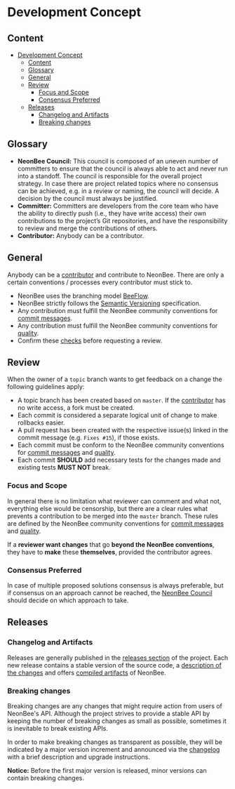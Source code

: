 # Development Concept

## Content

- [Development Concept](#Development-Concept)
  - [Content](#Content)
  - [Glossary](#Glossary)
  - [General](#General)
  - [Review](#Review)
    - [Focus and Scope](#Focus-and-Scope)
    - [Consensus Preferred](#Consensus-Preferred)
  - [Releases](#Releases)
    - [Changelog and Artifacts](#Changelog-and-Artifacts)
    - [Breaking changes](#Breaking-changes)

## Glossary

- <a name="neonbee_council"></a>**NeonBee Council:** This council is composed of an uneven number of committers to ensure that the council is always able to act and never run into a standoff. The council is responsible for the overall project strategy. In case there are project related topics where no consensus can be achieved, e.g. in a review or naming, the council will decide. A decision by the council must always be justified.
- <a name="committer"></a>**Committer:** Committers are developers from the core team who have the ability to directly push (i.e., they have write access) their own contributions to the project’s Git repositories, and have the responsibility to review and merge the contributions of others.
- <a name="contributor"></a>**Contributor:** Anybody can be a contributor.

## General

Anybody can be a [contributor](#contributor) and contribute to NeonBee. There are only a certain conventions / processes every contributor must stick to.

- NeonBee uses the branching model [BeeFlow](./beeflow.md).
- NeonBee strictly follows the [Semantic Versioning](https://semver.org/) specification.
- Any contribution must fulfill the NeonBee community conventions for [commit messages](./commit_msg.md).
- Any contribution must fulfill the NeonBee community conventions for [quality](./code_quality.md).
- Confirm these [checks](#Review) before requesting a review.

## Review

When the owner of a `topic` branch wants to get feedback on a change the following guidelines apply:

- A topic branch has been created based on `master`. If the [contributor](#contributor) has no write access, a fork must be created.
- Each commit is considered a separate logical unit of change to make rollbacks easier.
- A pull request has been created with the respective issue(s) linked in the commit message (e.g. `Fixes #15`), if those exists.
- Each commit must be conform to the NeonBee community conventions for [commit messages](./commit_msg.md) and [quality](./code_quality.md).
- Each commit **SHOULD** add necessary tests for the changes made and existing tests **MUST NOT** break.

### Focus and Scope

In general there is no limitation what reviewer can comment and what not, everything else would be censorship, but there are a clear rules what prevents a contribution to be merged into the `master` branch. These rules are defined by the NeonBee community conventions for [commit messages](./commit_msg.md) and [quality](./code_quality.md).

If a **reviewer want changes** that go **beyond the NeonBee conventions**, they have to **make** these **themselves**, provided the contributor agrees.

### Consensus Preferred

In case of multiple proposed solutions consensus is always preferable, but if consensus on an approach cannot be reached, the [NeonBee Council](#neonbee_council) should decide on which approach to take.

## Releases

### Changelog and Artifacts

Releases are generally published in the [releases section](https://github.com/SAP/neonbee/releases) of the project. Each new release contains a stable version of the source code, a [description of the changes](../CHANGELOG.md) and offers [compiled artifacts](./release_artifacts.md) of NeonBee.

### Breaking changes

Breaking changes are any changes that might require action from users of NeonBee's API. Although the project strives to provide a stable API by keeping the number of breaking changes as small as possible, sometimes it is inevitable to break existing APIs.

In order to make breaking changes as transparent as possible, they will be indicated by a major version increment and announced via the [changelog](CHANGELOG.md) with a brief description and upgrade instructions.

**Notice:** Before the first major version is released, minor versions can contain breaking changes.
